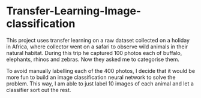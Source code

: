 # Transfer-Learning-Image-classification
This project uses transfer learning on a raw dataset collected on a holiday in Africa, where collector went on a safari to observe wild animals in their natural habitat. During this trip he captured 100 photos each of buffalo, elephants, rhinos and zebras. Now they asked me to categorise them.

To avoid manually labelling each of the 400 photos, I decide that it would be more fun to build an image classification neural network to solve the problem. This way, I am able to just label 10 images of each animal and let a classifier sort out the rest.
